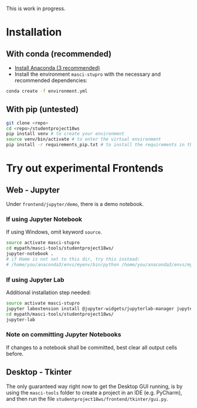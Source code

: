 This is work in progress.

# Installation
## With conda (recommended)
- [Install Anaconda (3 recommended)](https://www.anaconda.com/download)
- Install the environment `masci-stupro` with the necessary and recommended dependencies:
```bash
conda create -f environment.yml
```
## With pip (untested)
```bash
git clone <repo>
cd <repo>/studentproject18ws
pip install venv # to create your environment
source venv/bin/activate # to enter the virtual environment
pip install -r requirements_pip.txt # to install the requirements in the current environment
```

# Try out experimental Frontends
## Web - Jupyter
Under `frontend/jupyter/demo`, there is a demo notebook.
### If using Jupyter Notebook
If using Windows, omit keyword `source`.
```bash
source activate masci-stupro
cd mypath/masci-tools/studentproject18ws/
jupyter-notebook .
# if Home is not set to this dir, try this instead:
# /home/you/anaconda3/envs/myenv/bin/python /home/you/anaconda3/envs/myenv/bin/jupyter-notebook .
```
### If using Jupyter Lab
Additional installation step needed:
```bash
source activate masci-stupro
jupyter labextension install @jupyter-widgets/jupyterlab-manager jupyter-matplotlib ipyvolume
cd mypath/masci-tools/studentproject18ws/
jupyter-lab
```
### Note on committing Jupyter Notebooks
If changes to a notebook shall be committed, best clear all output cells before.
## Desktop - Tkinter
The only guaranteed way right now to get the Desktop GUI running, is by using the `masci-tools` folder to create a 
project in an IDE (e.g. PyCharm), and then run the file `studentproject18ws/frontend/tkinter/gui.py`.





